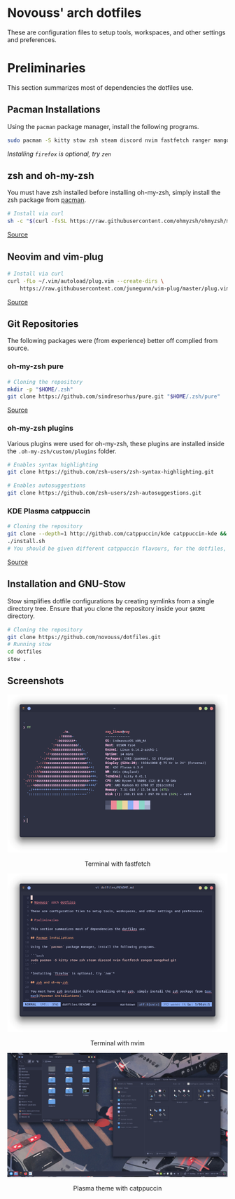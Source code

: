
# Novouss' arch dotfiles

These are configuration files to setup tools, workspaces, and other settings and preferences.

# Preliminaries

This section summarizes most of dependencies the dotfiles use.

## Pacman Installations

Using the `pacman` package manager, install the following programs.

```bash
sudo pacman -S kitty stow zsh steam discord nvim fastfetch ranger mangohud git
```

*Installing `firefox` is optional, try `zen`*

## zsh and oh-my-zsh

You must have zsh installed before installing oh-my-zsh, simply install the zsh package from [pacman](#pacman-installations).

```bash
# Install via curl
sh -c "$(curl -fsSL https://raw.githubusercontent.com/ohmyzsh/ohmyzsh/master/tools/install.sh)"
```

[Source](https://ohmyz.sh/)

## Neovim and vim-plug

```bash
# Install via curl
curl -fLo ~/.vim/autoload/plug.vim --create-dirs \
    https://raw.githubusercontent.com/junegunn/vim-plug/master/plug.vim
```

[Source](https://github.com/junegunn/vim-plug?tab=readme-ov-file#neovim)

## Git Repositories

The following packages were (from experience) better off complied from source.

### oh-my-zsh pure

```bash
# Cloning the repository
mkdir -p "$HOME/.zsh"
git clone https://github.com/sindresorhus/pure.git "$HOME/.zsh/pure"
```

[Source](https://github.com/sindresorhus/pure)

### oh-my-zsh plugins

Various plugins were used for oh-my-zsh, these plugins are installed inside the `.oh-my-zsh/custom/plugins` folder.

```bash
# Enables syntax highlighting
git clone https://github.com/zsh-users/zsh-syntax-highlighting.git
```

```bash
# Enables autosuggestions
git clone https://github.com/zsh-users/zsh-autosuggestions.git
```

### KDE Plasma catppuccin

```bash
# Cloning the repository
git clone --depth=1 http://github.com/catppuccin/kde catppuccin-kde && cd catppuccin-kde
./install.sh
# You should be given different catppuccin flavours, for the dotfiles, catppuccin-macchiato was used
```

[Source](https://github.com/catppuccin/kde)

## Installation and GNU-Stow

Stow simplifies dotfile configurations by creating symlinks from a single directory tree. Ensure that you clone the repository inside your `$HOME` directory.

```bash
# Cloning the repository
git clone https://github.com/novouss/dotfiles.git
# Running stow
cd dotfiles
stow .
```

## Screenshots

![fastfetch-terminal](./assets/fastfetch-terminal.png)
<p style="text-align:center;">Terminal with fastfetch</p>

![nvim-terminal](./assets/nvim-terminal.png)
<p style="text-align:center;">Terminal with nvim</p>

![plasma-themed](./assets/plasma-themed.png)
<p style="text-align:center;">Plasma theme with catppuccin</p>
